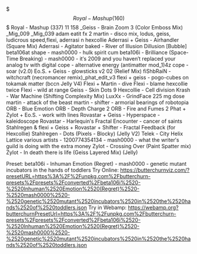$$$ Royal - Mashup (160)
$$$ Royal - Mashup (337)
11
158
_Geiss - Brain Zoom 3 (Color Emboss Mix)
_Mig_009
_Mig_039
adam eatit fx 2 martin - disco mix, lodus, geiss, ludicrous speed,flexi, aderrasi n hexcollie
Aderrasi + Geiss - Airhandler (Square Mix)
Aderrasi - Agitator
baked - River of Illusion Dillusion [Bubble]
beta106at shape - mash0000 - hulk spirit cum
beta106i - Brilliance (Space-Time Breaking) - mash0000 - it′s 2009 and you haven′t replaced your analog tv with digital
cope - alternative energy (antimatter mod_1)4z
cope - soar (v2.0)
Eo.S. + Geiss - glowsticks v2 02 (Relief Mix)
fiShbRaiN - witchcraft (necromancer remix)_phat_edit_v3
flexi + geiss - pogo-cubes on tokamak matter (bccn Jelly V4)
Flexi + Martin - dive
Flexi - blame hexcollie twice
Flexi - wild at range
Geiss - Skin Dots 9
Hexcollie - Cell division
Krash - War Machine (Shifting Complexity Mix)
LuxXx - GrindFace  225 mg dose
martin - attack of the beast
martin - shifter - armorial bearings of robotopia
ORB - Blue Emotion
ORB - Depth Charge 2
ORB - Fire and Fumes 2
Phat + Zylot + Eo.S. - work with lines
Rovastar + Geiss - Hyperspace - kaleidoscope
Rovastar - Harlequin′s Fractal Encounter - cancer of saints
Stahlregen & flexi + Geiss + Rovastar + Shifter - Fractal Feedback (for Hexcollie)
Stahlregen - Dots (Pixels - Blocky) (Jelly V2)
Telek - City Helix Lattice
various artists - 1200774354134 - mash0000 - what the writer′s guild is doing with the extra money
Zylot - Crossing Over (Paint Spatter mix)
Zylot - In death there is life (Geiss Layered Mix) (Jelly)


Preset: beta106i - Inhuman Emotion (Regret) - mash0000 - genetic mutant incubators in the hands of toddlers
Try Online: https://butterchurnviz.com/?presetURL=https%3A%2F%2Funpkg.com%2Fbutterchurn-presets%2Fpresets%2Fconverted%2Fbeta106i%2520-%2520Inhuman%2520Emotion%2520(Regret)%2520-%2520mash0000%2520-%2520genetic%2520mutant%2520incubators%2520in%2520the%2520hands%2520of%2520toddlers.json
Try in Webamp: https://webamp.org?butterchurnPresetUrl=https%3A%2F%2Funpkg.com%2Fbutterchurn-presets%2Fpresets%2Fconverted%2Fbeta106i%2520-%2520Inhuman%2520Emotion%2520(Regret)%2520-%2520mash0000%2520-%2520genetic%2520mutant%2520incubators%2520in%2520the%2520hands%2520of%2520toddlers.json
